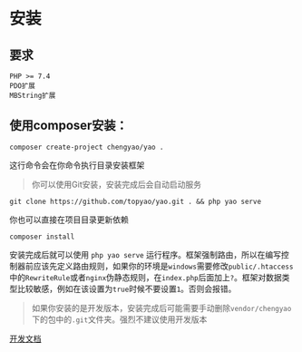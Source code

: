 # 安装

## 要求
```
PHP >= 7.4
PDO扩展
MBString扩展
```

## 使用composer安装：

```shell
composer create-project chengyao/yao .
```

这行命令会在你命令执行目录安装框架

> 你可以使用Git安装，安装完成后会自动启动服务

```
git clone https://github.com/topyao/yao.git . && php yao serve
```

你也可以直接在项目目录更新依赖

```
composer install
```

安装完成后就可以使用 `php yao serve` 运行程序。框架强制路由，所以在编写控制器前应该先定义路由规则，如果你的环境是`windows`需要修改`public/.htaccess`中的`RewriteRule`或者`nginx`伪静态规则，在`index.php`后面加上`?`。框架对数据类型比较敏感，例如在该设置为`true`时候不要设置`1`。否则会报错。

> 如果你安装的是开发版本，安装完成后可能需要手动删除`vendor/chengyao`下的包中的`.git`文件夹。强烈不建议使用开发版本


<a href="https://www.chengyao.xyz/document">开发文档</a>
